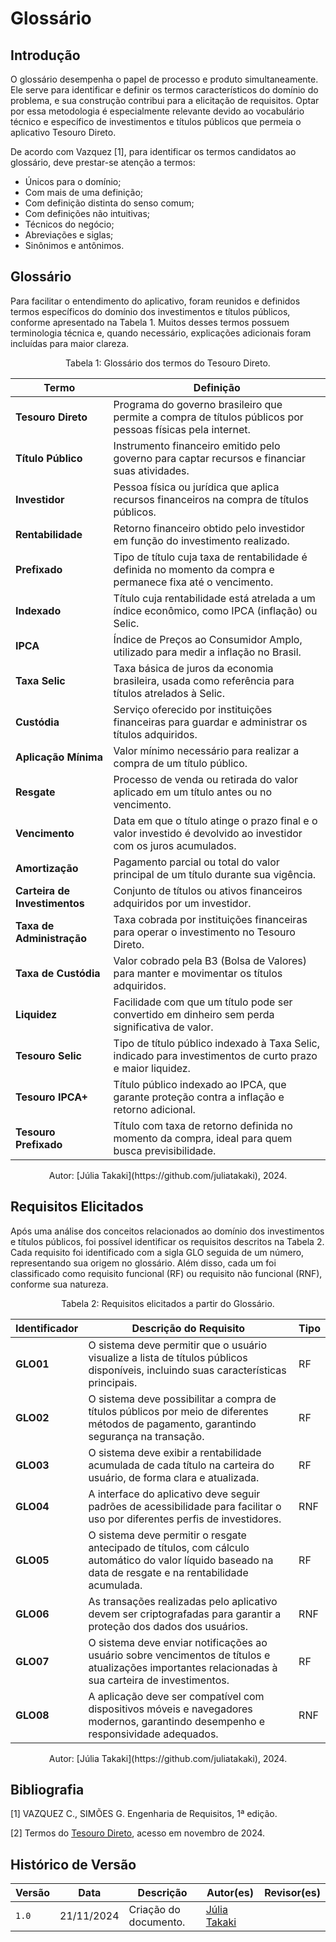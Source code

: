 # Glossário

## Introdução

O glossário desempenha o papel de processo e produto simultaneamente. Ele serve para identificar e definir os termos característicos do domínio do problema, e sua construção contribui para a elicitação de requisitos. Optar por essa metodologia é especialmente relevante devido ao vocabulário técnico e específico de investimentos e títulos públicos que permeia o aplicativo Tesouro Direto.

De acordo com Vazquez [1], para identificar os termos candidatos ao glossário, deve prestar-se atenção a termos:

- Únicos para o domínio;
- Com mais de uma definição;
- Com definição distinta do senso comum;
- Com definições não intuitivas;
- Técnicos do negócio;
- Abreviações e siglas;
- Sinônimos e antônimos.

## Glossário

Para facilitar o entendimento do aplicativo, foram reunidos e definidos termos específicos do domínio dos investimentos e títulos públicos, conforme apresentado na Tabela 1. Muitos desses termos possuem terminologia técnica e, quando necessário, explicações adicionais foram incluídas para maior clareza.

<div style="text-align: center">
<p> Tabela 1: Glossário dos termos do Tesouro Direto.</p>
</div>

| **Termo**             | **Definição**                                                                                     |
|-----------------------|-------------------------------------------------------------------------------------------------|
| **Tesouro Direto**     | Programa do governo brasileiro que permite a compra de títulos públicos por pessoas físicas pela internet. |
| **Título Público**     | Instrumento financeiro emitido pelo governo para captar recursos e financiar suas atividades.   |
| **Investidor**         | Pessoa física ou jurídica que aplica recursos financeiros na compra de títulos públicos.        |
| **Rentabilidade**      | Retorno financeiro obtido pelo investidor em função do investimento realizado.                   |
| **Prefixado**          | Tipo de título cuja taxa de rentabilidade é definida no momento da compra e permanece fixa até o vencimento. |
| **Indexado**           | Título cuja rentabilidade está atrelada a um índice econômico, como IPCA (inflação) ou Selic.   |
| **IPCA**               | Índice de Preços ao Consumidor Amplo, utilizado para medir a inflação no Brasil.                 |
| **Taxa Selic**         | Taxa básica de juros da economia brasileira, usada como referência para títulos atrelados à Selic. |
| **Custódia**           | Serviço oferecido por instituições financeiras para guardar e administrar os títulos adquiridos. |
| **Aplicação Mínima**   | Valor mínimo necessário para realizar a compra de um título público.                             |
| **Resgate**            | Processo de venda ou retirada do valor aplicado em um título antes ou no vencimento.            |
| **Vencimento**         | Data em que o título atinge o prazo final e o valor investido é devolvido ao investidor com os juros acumulados. |
| **Amortização**        | Pagamento parcial ou total do valor principal de um título durante sua vigência.                 |
| **Carteira de Investimentos** | Conjunto de títulos ou ativos financeiros adquiridos por um investidor.                         |
| **Taxa de Administração** | Taxa cobrada por instituições financeiras para operar o investimento no Tesouro Direto.           |
| **Taxa de Custódia**   | Valor cobrado pela B3 (Bolsa de Valores) para manter e movimentar os títulos adquiridos.         |
| **Liquidez**           | Facilidade com que um título pode ser convertido em dinheiro sem perda significativa de valor.   |
| **Tesouro Selic**      | Tipo de título público indexado à Taxa Selic, indicado para investimentos de curto prazo e maior liquidez. |
| **Tesouro IPCA+**      | Título público indexado ao IPCA, que garante proteção contra a inflação e retorno adicional.     |
| **Tesouro Prefixado**  | Título com taxa de retorno definida no momento da compra, ideal para quem busca previsibilidade. |

<div style="text-align: center">
<p> Autor: [Júlia Takaki](https://github.com/juliatakaki), 2024.</p>
</div>

## Requisitos Elicitados

Após uma análise dos conceitos relacionados ao domínio dos investimentos e títulos públicos, foi possível identificar os requisitos descritos na Tabela 2. Cada requisito foi identificado com a sigla GLO seguida de um número, representando sua origem no glossário. Além disso, cada um foi classificado como requisito funcional (RF) ou requisito não funcional (RNF), conforme sua natureza.

<div style="text-align: center">
<p> Tabela 2: Requisitos elicitados a partir do Glossário.</p>
</div>

| **Identificador** | **Descrição do Requisito**                                                                                                                                   | **Tipo** |
|--------------------|-------------------------------------------------------------------------------------------------------------------------------------------------------------|----------|
| **GLO01**          | O sistema deve permitir que o usuário visualize a lista de títulos públicos disponíveis, incluindo suas características principais.                          | RF       |
| **GLO02**          | O sistema deve possibilitar a compra de títulos públicos por meio de diferentes métodos de pagamento, garantindo segurança na transação.                     | RF       |
| **GLO03**          | O sistema deve exibir a rentabilidade acumulada de cada título na carteira do usuário, de forma clara e atualizada.                                         | RF       |
| **GLO04**          | A interface do aplicativo deve seguir padrões de acessibilidade para facilitar o uso por diferentes perfis de investidores.                                 | RNF      |
| **GLO05**          | O sistema deve permitir o resgate antecipado de títulos, com cálculo automático do valor líquido baseado na data de resgate e na rentabilidade acumulada.   | RF       |
| **GLO06**          | As transações realizadas pelo aplicativo devem ser criptografadas para garantir a proteção dos dados dos usuários.                                          | RNF      |
| **GLO07**          | O sistema deve enviar notificações ao usuário sobre vencimentos de títulos e atualizações importantes relacionadas à sua carteira de investimentos.          | RF       |
| **GLO08**          | A aplicação deve ser compatível com dispositivos móveis e navegadores modernos, garantindo desempenho e responsividade adequados.                           | RNF      |

<div style="text-align: center">
<p> Autor: [Júlia Takaki](https://github.com/juliatakaki), 2024.</p>
</div>

## Bibliografia

[1] VAZQUEZ C., SIMÕES G. Engenharia de Requisitos, 1ª edição.

[2] Termos do [Tesouro Direto](https://www.tesourodireto.com.br/), acesso em novembro de 2024.

## Histórico de Versão

| Versão | Data       | Descrição                          | Autor(es)     |  Revisor(es)  |
| ------ | ---------- | ---------------------------------- | ------------- | ------------- |
| `1.0`  | 21/11/2024 | Criação do documento.              | [Júlia Takaki](https://github.com/juliatakaki) ||